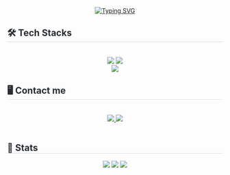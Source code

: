 <div style="text-align: center;">
    <a href="https://git.io/typing-svg"><img src="https://readme-typing-svg.demolab.com?font=Fira+Code&weight=500&pause=1000&color=0077DD&center=true&vCenter=true&multiline=true&height=100&lines=Welcom+to;Kwonhan's+Git" alt="Typing SVG" /></a>
</div>  

<div style="text-align: left;">
    <h2 style="border-bottom: 1px solid #d8dee4; color: #282d33;"> 🛠️ Tech Stacks </h2> <br> 
    <div  align= "center"> <img src="https://img.shields.io/badge/C-A8B9CC?style=for-the-badge&logo=C&logoColor=white">
          <img src="https://img.shields.io/badge/Linux-FCC624?style=for-the-badge&logo=Linux&logoColor=white">
          <br/><img src="https://img.shields.io/badge/Python-3776AB?style=for-the-badge&logo=Python&logoColor=white">
          </div>
    </div>
    <div style="text-align: left;">
    <h2 style="border-bottom: 1px solid #d8dee4; color: #282d33;"> 🖥️ Contact me </h2> <br> 
    <div align= "center"> <a href=https://www.instagram.com/gyk0821/> <img src="https://img.shields.io/badge/Instagram-E4405F?style=for-the-badge&logo=Instagram&logoColor=white&link=https://www.instagram.com/gyk0821/"> </a>
         <a href=https://velog.io/@kwonhan/posts> <img src="https://img.shields.io/badge/Velog-20C997?style=for-the-badge&logo=Velog&logoColor=white&link=https://velog.io/@kwonhan/posts"> </a>
          </div>  <br> 
    <div align= "center">  </div> 
    </div>
    <div style="text-align: left;"> 
    <h2 style="border-bottom: 1px solid #d8dee4; color: #282d33;"> 🏅 Stats </h2> <div align= "center"> <img src="https://github-readme-stats.vercel.app/api?username=kwon5an&show_icons=true&theme=default"
         /> <img src="https://github-readme-stats.vercel.app/api/top-langs/?username=kwon5an&layout=compact&theme=default"
           /> <img src="http://mazassumnida.wtf/api/v2/generate_badge?boj=kwonhan2005)&link=https://solved.ac/kwonhan2005/" 
                  /></div> 
    </div>   

